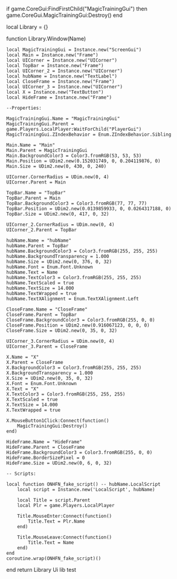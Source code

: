 if game.CoreGui:FindFirstChild("MagicTrainingGui") then
	game.CoreGui.MagicTrainingGui:Destroy()
end

local Library = {}

function Library.Window(Name)
	
	local MagicTrainingGui = Instance.new("ScreenGui")
	local Main = Instance.new("Frame")
	local UICorner = Instance.new("UICorner")
	local TopBar = Instance.new("Frame")
	local UICorner_2 = Instance.new("UICorner")
	local hubName = Instance.new("TextLabel")
	local CloseFrame = Instance.new("Frame")
	local UICorner_3 = Instance.new("UICorner")
	local X = Instance.new("TextButton")
	local HideFrame = Instance.new("Frame")

	--Properties:

	MagicTrainingGui.Name = "MagicTrainingGui"
	MagicTrainingGui.Parent = game.Players.LocalPlayer:WaitForChild("PlayerGui")
	MagicTrainingGui.ZIndexBehavior = Enum.ZIndexBehavior.Sibling

	Main.Name = "Main"
	Main.Parent = MagicTrainingGui
	Main.BackgroundColor3 = Color3.fromRGB(53, 53, 53)
	Main.Position = UDim2.new(0.152031749, 0, 0.204119876, 0)
	Main.Size = UDim2.new(0, 430, 0, 240)

	UICorner.CornerRadius = UDim.new(0, 4)
	UICorner.Parent = Main

	TopBar.Name = "TopBar"
	TopBar.Parent = Main
	TopBar.BackgroundColor3 = Color3.fromRGB(77, 77, 77)
	TopBar.Position = UDim2.new(0.0139859933, 0, 0.0264317188, 0)
	TopBar.Size = UDim2.new(0, 417, 0, 32)

	UICorner_2.CornerRadius = UDim.new(0, 4)
	UICorner_2.Parent = TopBar

	hubName.Name = "hubName"
	hubName.Parent = TopBar
	hubName.BackgroundColor3 = Color3.fromRGB(255, 255, 255)
	hubName.BackgroundTransparency = 1.000
	hubName.Size = UDim2.new(0, 376, 0, 32)
	hubName.Font = Enum.Font.Unknown
	hubName.Text = Name
	hubName.TextColor3 = Color3.fromRGB(255, 255, 255)
	hubName.TextScaled = true
	hubName.TextSize = 14.000
	hubName.TextWrapped = true
	hubName.TextXAlignment = Enum.TextXAlignment.Left

	CloseFrame.Name = "CloseFrame"
	CloseFrame.Parent = TopBar
	CloseFrame.BackgroundColor3 = Color3.fromRGB(255, 0, 0)
	CloseFrame.Position = UDim2.new(0.916067123, 0, 0, 0)
	CloseFrame.Size = UDim2.new(0, 35, 0, 32)

	UICorner_3.CornerRadius = UDim.new(0, 4)
	UICorner_3.Parent = CloseFrame

	X.Name = "X"
	X.Parent = CloseFrame
	X.BackgroundColor3 = Color3.fromRGB(255, 255, 255)
	X.BackgroundTransparency = 1.000
	X.Size = UDim2.new(0, 35, 0, 32)
	X.Font = Enum.Font.Unknown
	X.Text = "X"
	X.TextColor3 = Color3.fromRGB(255, 255, 255)
	X.TextScaled = true
	X.TextSize = 14.000
	X.TextWrapped = true
	
	X.MouseButton1Click:Connect(function()
		MagicTrainingGui:Destroy()
	end)

	HideFrame.Name = "HideFrame"
	HideFrame.Parent = CloseFrame
	HideFrame.BackgroundColor3 = Color3.fromRGB(255, 0, 0)
	HideFrame.BorderSizePixel = 0
	HideFrame.Size = UDim2.new(0, 6, 0, 32)

	-- Scripts:

	local function ONHFN_fake_script() -- hubName.LocalScript 
		local script = Instance.new('LocalScript', hubName)

		local Title = script.Parent
		local Plr = game.Players.LocalPlayer

		Title.MouseEnter:Connect(function()
			Title.Text = Plr.Name
		end)

		Title.MouseLeave:Connect(function()
			Title.Text = Name
		end)
	end
	coroutine.wrap(ONHFN_fake_script)()
	
end
return Library
Ui lib test

